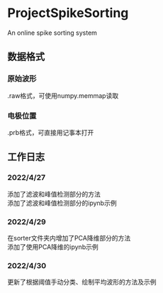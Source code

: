 # ProjectSpikeSorting
An online spike sorting system

## 数据格式
### 原始波形
.raw格式，可使用numpy.memmap读取
### 电极位置
.prb格式，可直接用记事本打开

## 工作日志
### 2022/4/27
添加了滤波和峰值检测部分的方法<br>
添加了滤波和峰值检测部分的ipynb示例
### 2022/4/29
在sorter文件夹内增加了PCA降维部分的方法<br>
添加了使用PCA降维的ipynb示例
### 2022/4/30
更新了根据阈值手动分类、绘制平均波形的方法及示例
